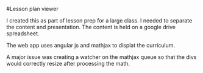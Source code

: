 #Lesson plan viewer

I created this as part of lesson prep for a large class. I needed to separate the content and presentation. The content is held on a google drive spreadsheet.

The web app uses angular js and mathjax to displat the curriculum.

A major issue was creating a watcher on the mathjax queue so that the divs would correctly resize after processing the math.
